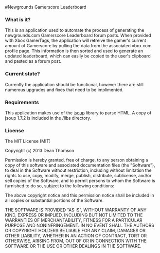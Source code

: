 #Newgrounds Gamerscore Leaderboard

### What is it?

This is an application used to automate the process of generating the newgrounds.com Gamerscore Leaderboard forum posts. When provided with Xbox GamerTags, the application will retreive the gamer's current amount of Gamerscore by pulling the data from the associated xbox.com profile page. This information is then sorted and used to generate an updated leaderboard, which can easily be copied to the user's clipboard and pasted as a forum post.

### Current state?

Currently the application should be functional, however there are still numerous upgrades and fixes that need to be implimented.

### Requirements

This application makes use of the <a href="http://jsoup.org/download">jsoup</a> library to parse HTML. A copy of jsoup 1.7.2 is included in the /libs directory.

### License

The MIT License (MIT)

Copyright (c) 2013 Dean Thomson

Permission is hereby granted, free of charge, to any person obtaining a copy
of this software and associated documentation files (the "Software"), to deal
in the Software without restriction, including without limitation the rights
to use, copy, modify, merge, publish, distribute, sublicense, and/or sell
copies of the Software, and to permit persons to whom the Software is
furnished to do so, subject to the following conditions:

The above copyright notice and this permission notice shall be included in
all copies or substantial portions of the Software.

THE SOFTWARE IS PROVIDED "AS IS", WITHOUT WARRANTY OF ANY KIND, EXPRESS OR
IMPLIED, INCLUDING BUT NOT LIMITED TO THE WARRANTIES OF MERCHANTABILITY,
FITNESS FOR A PARTICULAR PURPOSE AND NONINFRINGEMENT. IN NO EVENT SHALL THE
AUTHORS OR COPYRIGHT HOLDERS BE LIABLE FOR ANY CLAIM, DAMAGES OR OTHER
LIABILITY, WHETHER IN AN ACTION OF CONTRACT, TORT OR OTHERWISE, ARISING FROM,
OUT OF OR IN CONNECTION WITH THE SOFTWARE OR THE USE OR OTHER DEALINGS IN
THE SOFTWARE.
